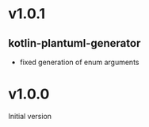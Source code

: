 # v1.0.1
## kotlin-plantuml-generator
- fixed generation of enum arguments

# v1.0.0
Initial version
